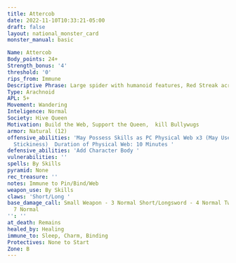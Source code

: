 ```yaml
---
title: Attercob
date: 2022-11-10T10:33:21-05:00
draft: false
layout: national_monster_card
monster_manual: basic

Name: Attercob
Body_points: 24+
Strength_bonus: '4'
threshold: '0'
rips_from: Immune
Descriptive Phrase: Large spider with humanoid features, Red Streak across Face
Type: Arachnoid
APL: 5+
Movement: Wandering
Inteligence: Normal
Society: Hive Queen
Motivation: Build the Web, Support the Queen,  kill Bullywugs
armor: Natural (12)
offensive_abilities: 'May Possess Skills as PC Physical Web x3 (May Use as Paste of
  Stickiness)  Duration of Physical Web: 10 Minutes '
defensive_abilities: 'Add Character Body '
vulnerabilities: ''
spells: By Skills
pyramid: None
rec_treasure: ''
notes: Immune to Pin/Bind/Web
weapon_use: By Skills
claws: 'Short/Long '
base_damage_call: Small Weapon - 3 Normal Short/Longsword - 4 Normal Two Handed -
  7 Normal
'': ''
at_death: Remains
healed_by: Healing
immune_to: Sleep, Charm, Binding
Protectives: None to Start
Zone: B
---
```


